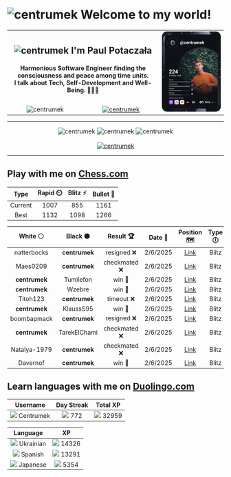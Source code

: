 <h1>
  <img
    src="https://emojis.slackmojis.com/emojis/images/1531849430/4246/blob-sunglasses.gif"
    width="30"
    alt="centrumek"
  />
  Welcome to my world!
</h1>

<table>
  <tbody>
    <tr>
      <td align="center" width="70%" colspan="2">
        <h2>
          <img
            src="https://raw.githubusercontent.com/MartinHeinz/MartinHeinz/master/wave.gif"
            width="30px"
            alt="centrumek"
          />
          I'm Paul Potaczała
        </h2>
        <h4>
          Harmonious Software Engineer finding the consciousness and peace among time units.
          <br/>
          I talk about Tech, Self-Development and Well-Being. 🌿🧘🚀
        </h4>
      </td>
      <td width="30%" rowspan="2">
        <a href="https://app.daily.dev/centrumek">
          <img
            src="./devcard.svg"
            alt="centrumek"
          />
        </a>
      </td>
    </tr>
    <tr align="center">
      <td>
        <img
          src="https://komarev.com/ghpvc/?username=centrumek&label=visitors&color=0e75b6&style=flat"
          alt="centrumek"
        >
      </td>
      <td>
        <a href="https://stackoverflow.com/users/14496012/centrumek">
          <img
            src="https://stackoverflow.com/users/flair/14496012.png?theme=dark"
            alt="centrumek"
          >
        </a>
      </td>
    </tr>
  </tbody>
</table>

---
<div align="center">
  <img 
    src="https://github-readme-stats.vercel.app/api?username=centrumek&show_icons=true&count_private=true&theme=dark&hide_border=true&hide=issues,contribs&bg_color=00000000"
    alt="centrumek"
  />
  <img
    src="https://github-readme-stats.vercel.app/api/top-langs/?username=centrumek&layout=compact&hide_border=true&theme=dark&bg_color=00000000&langs_count=6&exclude_repo=air-statistic-app"
    alt="centrumek"
  />
  <img 
    src="https://github-readme-streak-stats.herokuapp.com?user=centrumek&theme=dark&hide_border=true&background=FFFFFF00"
    alt="centrumek"
  />
  <br/>
  <br/>
  <a href="https://www.buymeacoffee.com/centrumek">
    <img
      src="https://cdn.buymeacoffee.com/buttons/v2/default-orange.png"
      height="50"
      width="210"
      alt="centrumek"
    />
  </a>
</div>

---

## Play with me on [Chess.com](https://www.chess.com/member/centrumek)

<div align="center">
<!--START_SECTION:chessStats-->
<!-- Automatically generated with https://github.com/Balastrong/chess-stats-action -->

| Type | Rapid ⏲️ | Blitz ⚡ | Bullet 🔫 |
|:---:|:---:|:---:|:---:|
| Current | 1007 | 855 | 1161 |
| Best | 1132 | 1098 | 1266 |

| White ⚪ | Black ⚫ | Result 🏆 | Date 📅 | Position 🗺️ | Type 🕕 |
|:---:|:---:|:---:|:---:|:---:|:---:|
| natterbocks | **centrumek** | resigned ❌ | 2/6/2025 | <a href="http://www.ee.unb.ca/cgi-bin/tervo/fen.pl?select=r3kbQ1/pppb1p2/3p4/3P3p/4P3/8/PPP1N2P/1K1R3R b q - 0 16">Link</a> | Blitz |
| Maes0209 | **centrumek** | checkmated ❌ | 2/6/2025 | <a href="http://www.ee.unb.ca/cgi-bin/tervo/fen.pl?select=r7/2p2ppp/prN1p3/3P4/8/4P1Qk/PP3P2/2K3R1 b - - 3 28">Link</a> | Blitz |
| **centrumek** | Tumilefon | win 🥇 | 2/6/2025 | <a href="http://www.ee.unb.ca/cgi-bin/tervo/fen.pl?select=2r5/R5Bp/3k1R2/1p2p3/1P2P3/8/P5PP/6K1 b - - 2 29">Link</a> | Blitz |
| **centrumek** | Wzebre | win 🥇 | 2/6/2025 | <a href="http://www.ee.unb.ca/cgi-bin/tervo/fen.pl?select=8/6pk/1q2p2p/5P2/5P2/4PN1P/6QK/8 b - - 0 44">Link</a> | Blitz |
| Titoh123 | **centrumek** | timeout ❌ | 2/6/2025 | <a href="http://www.ee.unb.ca/cgi-bin/tervo/fen.pl?select=8/1p6/k7/2b2N2/p7/2P5/PPK5/8 b - - 9 67">Link</a> | Blitz |
| **centrumek** | KlaussS95 | win 🥇 | 2/6/2025 | <a href="http://www.ee.unb.ca/cgi-bin/tervo/fen.pl?select=8/4k3/8/8/8/2QQ4/5K2/8 b - - 6 73">Link</a> | Blitz |
| boombapmack | **centrumek** | resigned ❌ | 2/6/2025 | <a href="http://www.ee.unb.ca/cgi-bin/tervo/fen.pl?select=1r6/8/p7/2PB3p/k2P4/P3P1RP/K5P1/8 b - - 0 35">Link</a> | Blitz |
| **centrumek** | TarekElChami | checkmated ❌ | 2/6/2025 | <a href="http://www.ee.unb.ca/cgi-bin/tervo/fen.pl?select=8/p2kP3/3P4/8/1p6/PP3p2/3R4/4K1q1 w - - 4 46">Link</a> | Blitz |
| Natalya-1979 | **centrumek** | checkmated ❌ | 2/6/2025 | <a href="http://www.ee.unb.ca/cgi-bin/tervo/fen.pl?select=r2q2kr/p4Q2/3N2p1/3pp3/P7/B7/2P1PPBn/1R1R2K1 b - - 0 27">Link</a> | Blitz |
| Davernof | **centrumek** | win 🥇 | 2/6/2025 | <a href="http://www.ee.unb.ca/cgi-bin/tervo/fen.pl?select=6k1/4P3/p3Kn1P/P7/8/8/3P4/8 w - - 3 54">Link</a> | Blitz |

<!--END_SECTION:chessStats-->
</div>

## Learn languages with me on [Duolingo.com](https://www.duolingo.com/profile/Centrumek)

<div align="center">
<!--START_SECTION:duolingoStats-->
<!-- Automatically generated with https://github.com/centrumek/duolingo-readme-stats-->

| Username | Day Streak | Total XP |
|:---:|:---:|:---:|
| <img src="https://raw.githubusercontent.com/centrumek/duolingo-readme-stats/main/assets/duolingo.png" height="12"> Centrumek | <img src="https://raw.githubusercontent.com/centrumek/duolingo-readme-stats/main/assets/streakactive.svg" height="12"> 772 | <img src="https://raw.githubusercontent.com/centrumek/duolingo-readme-stats/main/assets/xp.svg" height="12"> 32959 | <img src="https://raw.githubusercontent.com/centrumek/duolingo-readme-stats/main/assets/xp.svg" height="12"> 0 |

| Language | XP |
|:---:|:---:|
| <img src="https://raw.githubusercontent.com/centrumek/duolingo-readme-stats/main/assets/langs/ukrainian.svg" height="12"> Ukrainian | <img src="https://raw.githubusercontent.com/centrumek/duolingo-readme-stats/main/assets/xp.svg" height="12"> 14326 |
| <img src="https://raw.githubusercontent.com/centrumek/duolingo-readme-stats/main/assets/langs/spanish.svg" height="12"> Spanish | <img src="https://raw.githubusercontent.com/centrumek/duolingo-readme-stats/main/assets/xp.svg" height="12"> 13291 |
| <img src="https://raw.githubusercontent.com/centrumek/duolingo-readme-stats/main/assets/langs/japanese.svg" height="12"> Japanese | <img src="https://raw.githubusercontent.com/centrumek/duolingo-readme-stats/main/assets/xp.svg" height="12"> 5354 |

<!--END_SECTION:duolingoStats-->
</div>
<!--
**centrumek/centrumek** is a ✨ _special_ ✨ repository because its `README.md` (this file) appears on your GitHub profile.

Here are some ideas to get you started:

- 🔭 I’m currently working on ...
- 🌱 I’m currently learning ...
- 👯 I’m looking to collaborate on ...
- 🤔 I’m looking for help with ...
- 💬 Ask me about ...
- 📫 How to reach me: ...
- 😄 Pronouns: ...
- ⚡ Fun fact: ...
-->
